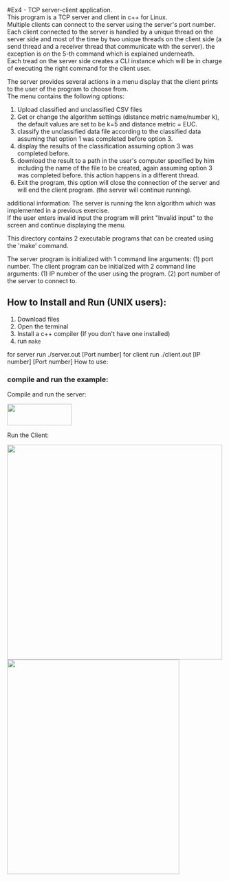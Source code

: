 #Ex4 - TCP server-client application.  
This program is a TCP server and client in c++ for Linux.  
Multiple clients can connect to the server using the server's port number.  
Each client connected to the server is handled by a unique thread on the server side and most of the time by two unique threads on the client side (a send thread and a receiver thread that communicate with the server). the exception is on the 5-th command which is explained underneath.  
Each tread on the server side creates a CLI instance which will be in charge of executing the right command for the client user.  

The server provides several actions in a menu display that the client prints to the user of the program to choose from.  
The menu contains the following options:  
1. Upload classified and unclassified CSV files
2. Get or change the algorithm settings (distance metric name/number k), the default values are set to be k=5 and distance metric = EUC.
3. classify the unclassified data file according to the classified data assuming that option 1 was completed before option 3.
4. display the results of the classification assuming option 3 was completed before.
5. download the result to a path in the user's computer specified by him including the name of the file to be created,  again assuming option 3 was completed before. this action happens in a different thread.
8. Exit the program, this option will close the connection of the server and will end the client program. (the server will continue running).

additional information:
The server is running the knn algorithm which was implemented in a previous exercise.  
If the user enters invalid input the program will print "Invalid input" to the screen and continue displaying the menu.  

This directory contains 2 executable programs that can be created using the 'make' command.  

The server program is initialized with 1 command line arguments:
(1) port number.
The client program can be initialized with 2 command line arguments:
(1) IP number of the user using the program.
(2) port number of the server to connect to.


## **How to Install and Run (UNIX users):**
1. Download files
2. Open the terminal
3. Install a c++ compiler (If you don't have one installed)
4. run `make`  

for server run ./server.out [Port number]
for client run ./client.out [IP number] [Port number]
How to use:


### compile and run the example:  
Compile and run the server:  

<img src="https://user-images.githubusercontent.com/72741540/213941242-e6e6a74c-82cc-4468-ac0b-4db45a32b14f.png" width="150" height="50">

Run the Client:  

<img src="https://user-images.githubusercontent.com/72741540/213940985-849bc4f1-a73a-4e75-982a-4d29cf71b489.png" width="500" height="500">  

<img src="https://user-images.githubusercontent.com/72741540/213941016-71b4c603-ef4c-4292-9303-1c68e92c9abf.png" width="400" height="500">

